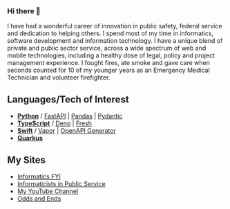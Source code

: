 ### Hi there 👋

I have had a wonderful career of innovation in public safety, federal service and dedication to helping others.  I spend most of my time in informatics, software development and information technology. I have a unique blend of private and public sector service, across a wide spectrum of web and mobile technologies, including a healthy dose of legal, policy and project management experience. I fought fires, ate smoke and gave care when seconds counted for 10 of my younger years as an Emergency Medical Technician and volunteer firefighter.

## Languages/Tech of Interest

- [**Python**](https://www.python.org/) / [FastAPI](https://fastapi.tiangolo.com/) | [Pandas](https://pandas.pydata.org/) 
| [Pydantic](https://docs.pydantic.dev/latest/)
- [**TypeScript**](https://www.typescriptlang.org/) / [Deno](https://deno.com) | [Fresh](https://fresh.deno.dev/)
- [**Swift**](https://www.swift.org/) / [Vapor](https://vapor.codes) | [OpenAPI Generator](https://www.swift.org/blog/introducing-swift-openapi-generator/)
- [**Quarkus**](https://quarkus.io/)

## My Sites

- [Informatics FYI](https://informatics.fyi) 
- [Informaticists in Public Service](https://informaticist.org)
- [My YouTube Channel](https://www.youtube.com/@informaticsfyi)
- [Odds and Ends](https://compton.fyi)
